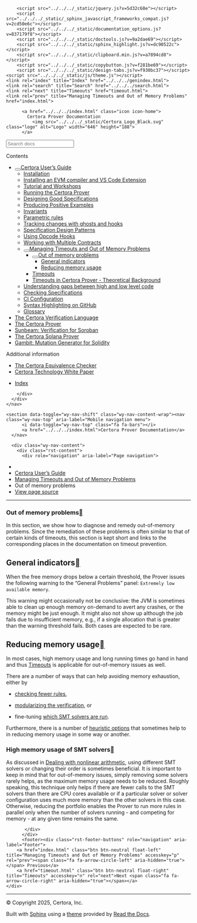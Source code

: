 <!DOCTYPE html><html class="writer-html5" lang="en" data-content_root="../../../"><head>
  <meta charset="utf-8"><meta name="viewport" content="width=device-width, initial-scale=1">

  <meta name="viewport" content="width=device-width, initial-scale=1.0">
  <title>Out of memory problems — Certora Prover Documentation 0.0 documentation</title>
      <link rel="stylesheet" type="text/css" href="../../../_static/pygments.css?v=80d5e7a1">
      <link rel="stylesheet" type="text/css" href="../../../_static/css/theme.css?v=19f00094">
      <link rel="stylesheet" type="text/css" href="../../../_static/copybutton.css?v=76b2166b">
      <link rel="stylesheet" type="text/css" href="../../../_static/custom.css?v=098d337b">
      <link rel="stylesheet" type="text/css" href="../../../_static/sphinx-design.min.css?v=87e54e7c">

  
  <!--[if lt IE 9]>
    <script src="../../../_static/js/html5shiv.min.js"></script>
  <![endif]-->
  
        <script src="../../../_static/jquery.js?v=5d32c60e"></script>
        <script src="../../../_static/_sphinx_javascript_frameworks_compat.js?v=2cd50e6c"></script>
        <script src="../../../_static/documentation_options.js?v=837179f8"></script>
        <script src="../../../_static/doctools.js?v=9a2dae69"></script>
        <script src="../../../_static/sphinx_highlight.js?v=dc90522c"></script>
        <script src="../../../_static/clipboard.min.js?v=a7894cd8"></script>
        <script src="../../../_static/copybutton.js?v=f281be69"></script>
        <script src="../../../_static/design-tabs.js?v=f930bc37"></script>
    <script src="../../../_static/js/theme.js"></script>
    <link rel="index" title="Index" href="../../../genindex.html">
    <link rel="search" title="Search" href="../../../search.html">
    <link rel="next" title="Timeouts" href="timeout.html">
    <link rel="prev" title="Managing Timeouts and Out of Memory Problems" href="index.html"> 
</head>

<body class="wy-body-for-nav"> 
  <div class="wy-grid-for-nav">
    <nav data-toggle="wy-nav-shift" class="wy-nav-side">
      <div class="wy-side-scroll">
        <div class="wy-side-nav-search">

          
          
          <a href="../../../index.html" class="icon icon-home">
            Certora Prover Documentation
              <img src="../../../_static/Certora_Logo_Black.svg" class="logo" alt="Logo" width="646" height="188">
          </a>
<div role="search">
  <form id="rtd-search-form" class="wy-form" action="../../../search.html" method="get">
    <input type="text" name="q" placeholder="Search docs" aria-label="Search docs">
    <input type="hidden" name="check_keywords" value="yes">
    <input type="hidden" name="area" value="default">
  </form>
</div>
        </div><div class="wy-menu wy-menu-vertical" data-spy="affix" role="navigation" aria-label="Navigation menu">
              <p class="caption" role="heading"><span class="caption-text">Contents</span></p>
<ul class="current" aria-expanded="true">
<li class="toctree-l1 current" aria-expanded="true"><a class="reference internal" href="../index.html"><button class="toctree-expand" title="Open/close menu"></button>Certora User’s Guide</a><ul class="" aria-expanded="false">
<li class="toctree-l2"><a class="reference internal" href="../install.html">Installation</a></li>
<li class="toctree-l2"><a class="reference internal" href="../install_evm_compiler.html">Installing an EVM compiler and VS Code Extension</a></li>
<li class="toctree-l2"><a class="reference internal" href="../tutorials.html">Tutorial and Workshops</a></li>
<li class="toctree-l2"><a class="reference internal" href="../running.html">Running the Certora Prover</a></li>
<li class="toctree-l2"><a class="reference internal" href="../properties/index.html">Designing Good Specifications</a></li>
<li class="toctree-l2"><a class="reference internal" href="../satisfy.html">Producing Positive Examples</a></li>
<li class="toctree-l2"><a class="reference internal" href="../invariants.html">Invariants</a></li>
<li class="toctree-l2"><a class="reference internal" href="../parametric.html">Parametric rules</a></li>
<li class="toctree-l2"><a class="reference internal" href="../ghosts.html">Tracking changes with ghosts and hooks</a></li>
<li class="toctree-l2"><a class="reference internal" href="../patterns/index.html">Specification Design Patterns</a></li>
<li class="toctree-l2"><a class="reference internal" href="../opcodes.html">Using Opcode Hooks</a></li>
<li class="toctree-l2"><a class="reference internal" href="../multicontract/index.html">Working with Multiple Contracts</a></li>
<li class="toctree-l2 current" aria-expanded="true"><a class="reference internal" href="index.html"><button class="toctree-expand" title="Open/close menu"></button>Managing Timeouts and Out of Memory Problems</a><ul class="" aria-expanded="false">
<li class="toctree-l3 current" aria-expanded="true"><a class="reference internal current" href="#" aria-expanded="true"><button class="toctree-expand" title="Open/close menu"></button>Out of memory problems</a><ul>
<li class="toctree-l4"><a class="reference internal" href="#general-indicators">General indicators</a></li>
<li class="toctree-l4"><a class="reference internal" href="#reducing-memory-usage">Reducing memory usage</a></li>
</ul>
</li>
<li class="toctree-l3"><a class="reference internal" href="timeout.html">Timeouts</a></li>
<li class="toctree-l3"><a class="reference internal" href="timeout-theory.html">Timeouts in Certora Prover - Theoretical Background</a></li>
</ul>
</li>
<li class="toctree-l2"><a class="reference internal" href="../gaps.html">Understanding gaps between high and low level code</a></li>
<li class="toctree-l2"><a class="reference internal" href="../checking.html">Checking Specifications</a></li>
<li class="toctree-l2"><a class="reference internal" href="../ci.html">CI Configuration</a></li>
<li class="toctree-l2"><a class="reference internal" href="../github_highlighting.html">Syntax Highlighting on GitHub</a></li>
<li class="toctree-l2"><a class="reference internal" href="../glossary.html">Glossary</a></li>
</ul>
</li>
<li class="toctree-l1"><a class="reference internal" href="../../cvl/index.html">The Certora Verification Language</a></li>
<li class="toctree-l1"><a class="reference internal" href="../../prover/index.html">The Certora Prover</a></li>
<li class="toctree-l1"><a class="reference internal" href="../../sunbeam/index.html">Sunbeam: Verification for Soroban</a></li>
<li class="toctree-l1"><a class="reference internal" href="../../solana/index.html">The Certora Solana Prover</a></li>
<li class="toctree-l1"><a class="reference internal" href="../../gambit/index.html">Gambit: Mutation Generator for Solidity</a></li>
</ul>
<p class="caption" role="heading"><span class="caption-text">Additional information</span></p>
<ul>
<li class="toctree-l1"><a class="reference internal" href="../../equiv-check/index.html">The Certora Equivalence Checker</a></li>
<li class="toctree-l1"><a class="reference internal" href="../../whitepaper/index.html">Certora Technology White Paper</a></li>
</ul>
<ul>
<li class="toctree-l1"><a class="reference internal" href="../../../genindex.html">Index</a></li>
</ul>

        </div>
      </div>
    </nav>

    <section data-toggle="wy-nav-shift" class="wy-nav-content-wrap"><nav class="wy-nav-top" aria-label="Mobile navigation menu">
          <i data-toggle="wy-nav-top" class="fa fa-bars"></i>
          <a href="../../../index.html">Certora Prover Documentation</a>
      </nav>

      <div class="wy-nav-content">
        <div class="rst-content">
          <div role="navigation" aria-label="Page navigation">
  <ul class="wy-breadcrumbs">
      <li><a href="../../../index.html" class="icon icon-home" aria-label="Home"></a></li>
          <li class="breadcrumb-item"><a href="../index.html">Certora User’s Guide</a></li>
          <li class="breadcrumb-item"><a href="index.html">Managing Timeouts and Out of Memory Problems</a></li>
      <li class="breadcrumb-item active">Out of memory problems</li>
      <li class="wy-breadcrumbs-aside">
            <a href="../../../_sources/docs/user-guide/out-of-resources/memout.md.txt" rel="nofollow"> View page source</a>
      </li>
  </ul>
  <hr>
</div>
          <div role="main" class="document" itemscope="itemscope" itemtype="http://schema.org/Article">
           <div itemprop="articleBody">
             
  <section id="out-of-memory-problems">
<span id="memout-introduction"></span><h1>Out of memory problems<a class="headerlink" href="#out-of-memory-problems" title="Link to this heading"></a></h1>
<p>In this section, we show how to diagnose and remedy out-of-memory problems.
Since the remediation of these problems is often similar to that of certain
kinds of  timeouts, this section is kept short and links to the corresponding
places in the documentation on timeout prevention.</p>
<section id="general-indicators">
<span id="memout-indicators"></span><h2>General indicators<a class="headerlink" href="#general-indicators" title="Link to this heading"></a></h2>
<p>When the free memory drops below a certain threshold, the Prover issues the
following warning to the “General Problems” panel: <code class="docutils literal notranslate"><span class="pre">Extremely</span> <span class="pre">low</span> <span class="pre">available</span> <span class="pre">memory</span></code>.</p>
<p>This warning might occasionally not be conclusive: the JVM is sometimes able
to clean up enough memory on-demand to avert any crashes, or the memory might be
just enough. It might also not show up although the job fails due to
insufficient memory, e.g., if a single allocation that is greater than the
warning threshold fails. Both cases are expected to be rare.</p>
</section>
<section id="reducing-memory-usage">
<span id="memout-scenarios"></span><h2>Reducing memory usage<a class="headerlink" href="#reducing-memory-usage" title="Link to this heading"></a></h2>
<p>In most cases, high memory usage and long running times go hand in hand and
thus <a class="reference internal" href="timeout.html#timeouts-introduction"><span class="std std-ref">Timeouts</span></a> is applicable for out-of-memory issues as well.</p>
<p>There are a number of ways that can help avoiding memory exhaustion, either by</p>
<ul class="simple">
<li><p><a class="reference internal" href="timeout.html#timeout-single-rule"><span class="std std-ref">checking fewer rules</span></a>,</p></li>
<li><p><a class="reference internal" href="timeout.html#library-timeouts"><span class="std std-ref">modularizing the verification</span></a>, or</p></li>
<li><p>fine-tuning <a class="reference internal" href="#memout-smt-portfolio"><span class="std std-ref">which SMT solvers are run</span></a>.</p></li>
</ul>
<p>Furthermore, there is a number of <a class="reference internal" href="timeout.html#timeout-cli-options"><span class="std std-ref">heuristic options</span></a>
that sometimes help to in reducing memory usage in some way or another.</p>
<section id="high-memory-usage-of-smt-solvers">
<span id="memout-smt-portfolio"></span><h3>High memory usage of SMT solvers<a class="headerlink" href="#high-memory-usage-of-smt-solvers" title="Link to this heading"></a></h3>
<p>As discussed in <a class="reference internal" href="timeout.html#high-nonlinear-op-count"><span class="std std-ref">Dealing with nonlinear arithmetic</span></a>, using different SMT solvers or
changing their order is sometimes beneficial. It is important to keep in mind that for out-of-memory issues, simply removing some solvers rarely helps, as the maximum memory usage needs to be reduced. Roughly speaking, this technique only helps if there are fewer calls to the SMT solvers than there are CPU cores available or if a particular solver or solver configuration uses much more memory than the other solvers in this case. Otherwise, reducing the portfolio enables the Prover to run more rules in parallel only when the number of solvers running - and competing for memory - at any given time remains the same.</p>
</section>
</section>
</section>


           </div>
          </div>
          <footer><div class="rst-footer-buttons" role="navigation" aria-label="Footer">
        <a href="index.html" class="btn btn-neutral float-left" title="Managing Timeouts and Out of Memory Problems" accesskey="p" rel="prev"><span class="fa fa-arrow-circle-left" aria-hidden="true"></span> Previous</a>
        <a href="timeout.html" class="btn btn-neutral float-right" title="Timeouts" accesskey="n" rel="next">Next <span class="fa fa-arrow-circle-right" aria-hidden="true"></span></a>
    </div>

  <hr>

  <div role="contentinfo">
    <p>© Copyright 2025, Certora, Inc.</p>
  </div>

  Built with <a href="https://www.sphinx-doc.org/">Sphinx</a> using a
    <a href="https://github.com/readthedocs/sphinx_rtd_theme">theme</a>
    provided by <a href="https://readthedocs.org">Read the Docs</a>.
   

</footer>
        </div>
      </div>
    </section>
  </div>
  <script>
      jQuery(function () {
          SphinxRtdTheme.Navigation.enable(true);
      });
  </script> 


</body></html>